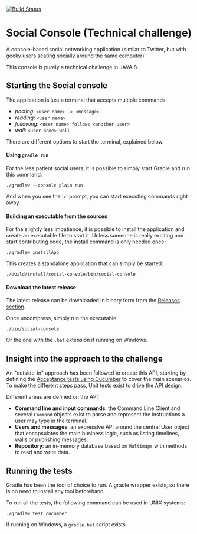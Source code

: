 [![Build Status](https://drone.io/github.com/siliconcat/social-console/status.png)](https://drone.io/github.com/siliconcat/social-console/latest)

# Social Console (Technical challenge)
A console-based social networking application (similar to Twitter, but with geeky users seating socially around the same computer) 

This console is purely a technical challenge in JAVA 8.

## Starting the Social console

The application is just a terminal that accepts multiple commands:

 * *posting*: `<user name> -> <message>`
 * *reading*: `<user name>`
 * *following*: `<user name> follows <another user>`
 * *wall*: `<user name> wall`

There are different options to start the terminal, explained below.

#### Using `gradle run`

For the less patient social users, it is possible to simply start Gradle and run this command:

    ./gradlew --console plain run

And when you see the '`>`' prompt, you can start executing commands right away.

#### Building an executable from the sources

For the slightly less impatience, it is possible to install the application and create an executable file to start it. Unless someone 
is really exciting and start contributing code, the install command is only needed once:

    ./gradlew installApp
   
This creates a standalone application that can simply be started:

    ./build/install/social-console/bin/social-console
    
#### Download the latest release

The latest release can be downloaded in binary form from the [Releases section](https://github.com/siliconcat/social-console/releases/tag/1.0). 

Once uncompress, simply run the executable:

    ./bin/social-console
   
Or the one with the `.bat` extension if running on Windows.

## Insight into the approach to the challenge

An "outside-in" approach has been followed to create this API, starting by defining the [Acceptance tests using Cucumber](https://github.com/siliconcat/social-console/blob/master/src/cucumber/resources/timelines.feature) to cover the main scenarios.
To make the different steps pass, Unit tests exist to drive the API design.

Different areas are defined on the API:
 
 * **Command line and input commands**: the Command Line Client and several `Command` objects exist to parse and represent the instructions
a user may type in the terminal.
 * **Users and messages**: an expressive API around the central User object that encapsulates the main business logic, such as listing timelines, walls or publishing messages.
 * **Repository**: an in-memory database based on `Multimaps` with methods to read and write data.

## Running the tests

Gradle has been the tool of choice to run. A gradle wrapper exists, so there is no need to install any tool beforehand.

To run all the tests, the following command can be used in UNIX systems: 

    ./gradlew test cucumber

If running on Windows, a `gradle.bat` script exists.